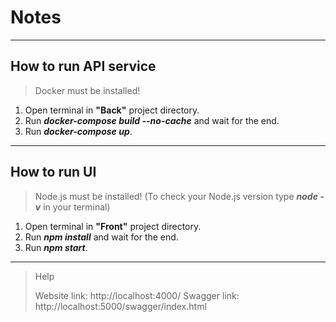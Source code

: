 # Notes
---

## How to run API service

> Docker must be installed!

1. Open terminal in **"Back"** project directory.
2. Run ***docker-compose build --no-cache*** and wait for the end.
3. Run ***docker-compose up***.

---

## How to run UI

> Node.js must be installed! (To check your Node.js version type ***node -v*** in your terminal)

1. Open terminal in **"Front"** project directory.
2. Run ***npm install*** and wait for the end.
3. Run ***npm start***.

---

> Help
>
> Website link: http://localhost:4000/
> Swagger link: http://localhost:5000/swagger/index.html